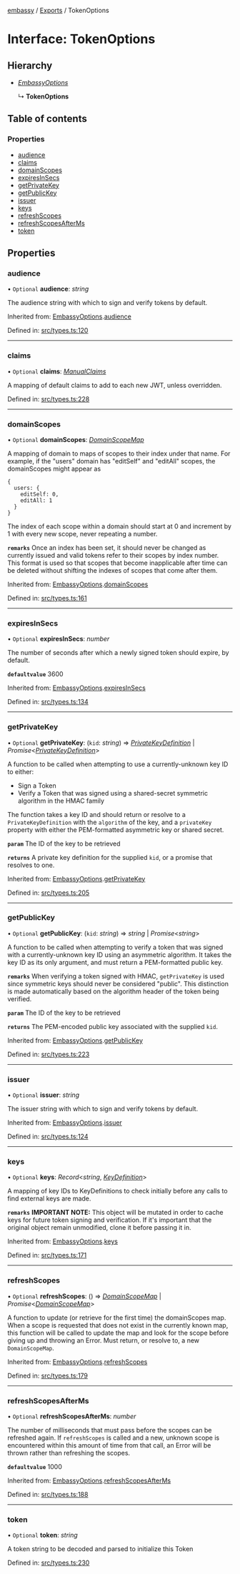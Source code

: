 [embassy](../README.md) / [Exports](../modules.md) / TokenOptions

# Interface: TokenOptions

## Hierarchy

* [*EmbassyOptions*](embassyoptions.md)

  ↳ **TokenOptions**

## Table of contents

### Properties

- [audience](tokenoptions.md#audience)
- [claims](tokenoptions.md#claims)
- [domainScopes](tokenoptions.md#domainscopes)
- [expiresInSecs](tokenoptions.md#expiresinsecs)
- [getPrivateKey](tokenoptions.md#getprivatekey)
- [getPublicKey](tokenoptions.md#getpublickey)
- [issuer](tokenoptions.md#issuer)
- [keys](tokenoptions.md#keys)
- [refreshScopes](tokenoptions.md#refreshscopes)
- [refreshScopesAfterMs](tokenoptions.md#refreshscopesafterms)
- [token](tokenoptions.md#token)

## Properties

### audience

• `Optional` **audience**: *string*

The audience string with which to sign and verify tokens by default.

Inherited from: [EmbassyOptions](embassyoptions.md).[audience](embassyoptions.md#audience)

Defined in: [src/types.ts:120](https://github.com/TomFrost/Embassy/blob/eff2681/src/types.ts#L120)

___

### claims

• `Optional` **claims**: [*ManualClaims*](manualclaims.md)

A mapping of default claims to add to each new JWT, unless overridden.

Defined in: [src/types.ts:228](https://github.com/TomFrost/Embassy/blob/eff2681/src/types.ts#L228)

___

### domainScopes

• `Optional` **domainScopes**: [*DomainScopeMap*](../modules.md#domainscopemap)

A mapping of domain to maps of scopes to their index under that name. For
example, if the "users" domain has "editSelf" and "editAll" scopes, the
domainScopes might appear as

```
{
  users: {
    editSelf: 0,
    editAll: 1
  }
}
```

The index of each scope within a domain should start at 0 and increment by
1 with every new scope, never repeating a number.

**`remarks`** 
Once an index has been set, it should never be changed as currently issued
and valid tokens refer to their scopes by index number. This format is used
so that scopes that become inapplicable after time can be deleted without
shifting the indexes of scopes that come after them.

Inherited from: [EmbassyOptions](embassyoptions.md).[domainScopes](embassyoptions.md#domainscopes)

Defined in: [src/types.ts:161](https://github.com/TomFrost/Embassy/blob/eff2681/src/types.ts#L161)

___

### expiresInSecs

• `Optional` **expiresInSecs**: *number*

The number of seconds after which a newly signed token should expire, by
default.

**`defaultvalue`** 3600

Inherited from: [EmbassyOptions](embassyoptions.md).[expiresInSecs](embassyoptions.md#expiresinsecs)

Defined in: [src/types.ts:134](https://github.com/TomFrost/Embassy/blob/eff2681/src/types.ts#L134)

___

### getPrivateKey

• `Optional` **getPrivateKey**: (`kid`: *string*) => [*PrivateKeyDefinition*](../modules.md#privatekeydefinition) \| *Promise*<[*PrivateKeyDefinition*](../modules.md#privatekeydefinition)\>

A function to be called when attempting to use a currently-unknown key ID
to either:

- Sign a Token
- Verify a Token that was signed using a shared-secret symmetric algorithm
  in the HMAC family

The function takes a key ID and should return or resolve to a
`PrivateKeyDefinition` with the `algorithm` of the key, and a `privateKey`
property with either the PEM-formatted asymmetric key or shared secret.

**`param`** The ID of the key to be retrieved

**`returns`** A private key definition for the supplied `kid`, or a promise that
resolves to one.

Inherited from: [EmbassyOptions](embassyoptions.md).[getPrivateKey](embassyoptions.md#getprivatekey)

Defined in: [src/types.ts:205](https://github.com/TomFrost/Embassy/blob/eff2681/src/types.ts#L205)

___

### getPublicKey

• `Optional` **getPublicKey**: (`kid`: *string*) => *string* \| *Promise*<*string*\>

A function to be called when attempting to verify a token that was
signed with a currently-unknown key ID using an asymmetric algorithm. It
takes the key ID as its only argument, and must return a PEM-formatted
public key.

**`remarks`** 
When verifying a token signed with HMAC, `getPrivateKey` is used since
symmetric keys should never be considered "public". This distinction is
made automatically based on the algorithm header of the token being
verified.

**`param`** The ID of the key to be retrieved

**`returns`** The PEM-encoded public key associated with the supplied `kid`.

Inherited from: [EmbassyOptions](embassyoptions.md).[getPublicKey](embassyoptions.md#getpublickey)

Defined in: [src/types.ts:223](https://github.com/TomFrost/Embassy/blob/eff2681/src/types.ts#L223)

___

### issuer

• `Optional` **issuer**: *string*

The issuer string with which to sign and verify tokens by default.

Inherited from: [EmbassyOptions](embassyoptions.md).[issuer](embassyoptions.md#issuer)

Defined in: [src/types.ts:124](https://github.com/TomFrost/Embassy/blob/eff2681/src/types.ts#L124)

___

### keys

• `Optional` **keys**: *Record*<*string*, [*KeyDefinition*](../modules.md#keydefinition)\>

A mapping of key IDs to KeyDefinitions to check initially before any calls
to find external keys are made.

**`remarks`** 
**IMPORTANT NOTE:** This object will be mutated in order to cache keys for
future token signing and verification. If it's important that the original
object remain unmodified, clone it before passing it in.

Inherited from: [EmbassyOptions](embassyoptions.md).[keys](embassyoptions.md#keys)

Defined in: [src/types.ts:171](https://github.com/TomFrost/Embassy/blob/eff2681/src/types.ts#L171)

___

### refreshScopes

• `Optional` **refreshScopes**: () => [*DomainScopeMap*](../modules.md#domainscopemap) \| *Promise*<[*DomainScopeMap*](../modules.md#domainscopemap)\>

A function to update (or retrieve for the first time) the domainScopes map.
When a scope is requested that does not exist in the currently known map,
this function will be called to update the map and look for the scope
before giving up and throwing an Error. Must return, or resolve to, a new
`DomainScopeMap`.

Inherited from: [EmbassyOptions](embassyoptions.md).[refreshScopes](embassyoptions.md#refreshscopes)

Defined in: [src/types.ts:179](https://github.com/TomFrost/Embassy/blob/eff2681/src/types.ts#L179)

___

### refreshScopesAfterMs

• `Optional` **refreshScopesAfterMs**: *number*

The number of milliseconds that must pass before the scopes can be
refreshed again. If `refreshScopes` is called and a new, unknown scope
is encountered within this amount of time from that call, an Error will be
thrown rather than refreshing the scopes.

**`defaultvalue`** 1000

Inherited from: [EmbassyOptions](embassyoptions.md).[refreshScopesAfterMs](embassyoptions.md#refreshscopesafterms)

Defined in: [src/types.ts:188](https://github.com/TomFrost/Embassy/blob/eff2681/src/types.ts#L188)

___

### token

• `Optional` **token**: *string*

A token string to be decoded and parsed to initialize this Token

Defined in: [src/types.ts:230](https://github.com/TomFrost/Embassy/blob/eff2681/src/types.ts#L230)
